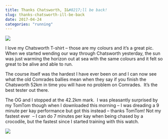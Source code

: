 ```yaml
---
title: Thanks Chatsworth, I&#8217;ll be back!
slug: thanks-chatsworth-ill-be-back
date: 2017-04-24
categories: "running"
---
```


<p><img src="https://res.cloudinary.com/dy6grlu8z/image/upload/v1558841677/v6ogubtztijf6kvauvlf.jpg"/></p>
<p>I love my Chatsworth T-shirt – those are my colours and it’s a great pic. When we started wending our way through Chatsworth yesterday, the sun was just warming the horizon out at sea with the same colours and it felt so great to be alive and able to run.</p>
<p>The course itself was the hardest I have ever been on and I can now see what the old Comrades ballies mean when they say if you finish the Chatsworth 52km in time you will have no problem on Comrades.  It’s the best tester out there.</p>
<p>The OG and I stopped at the 42.2km mark.  I was pleasantly surprised by my TomTom though when I downloaded this morning – I was dreading a 9 minute per kay performance but got this instead – thanks TomTom! Not my fastest ever  – I can do 7 minutes per kay when being chased by a crocodile, but the fastest since I started training with this watch.</p>
<p><img src="https://res.cloudinary.com/dy6grlu8z/image/upload/v1558841678/e4pqdmleq0zzkz138fp1.jpg"/></p>
<p> </p>







